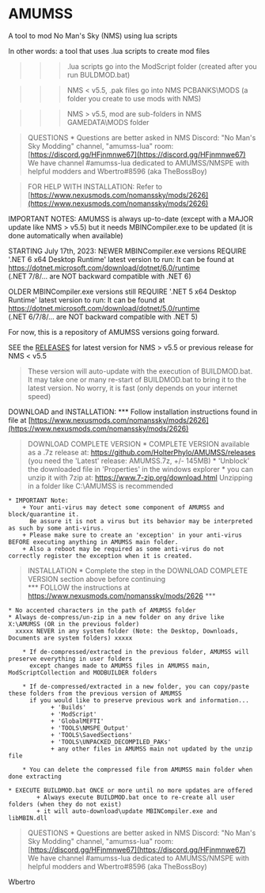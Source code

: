 # AMUMSS
A tool to mod No Man's Sky (NMS) using lua scripts

In other words: a tool that uses .lua scripts to create mod files
>  >> .lua scripts go into the ModScript folder (created after you run BULDMOD.bat)

>  >> NMS < v5.5, .pak files go into NMS PCBANKS\MODS (a folder you create to use mods with NMS)

>  >> NMS > v5.5, mod are sub-folders in NMS GAMEDATA\MODS folder

> QUESTIONS
        * Questions are better asked in NMS Discord: "No Man's Sky Modding" channel, "amumss-lua" room:
                    [https://discord.gg/HFjnmnwe67](https://discord.gg/HFjnmnwe67)                                       
        We have channel #amumss-lua dedicated to AMUMSS/NMSPE with helpful modders and Wbertro#8596 (aka TheBossBoy)

> FOR HELP WITH INSTALLATION:
  Refer to [https://www.nexusmods.com/nomanssky/mods/2626](https://www.nexusmods.com/nomanssky/mods/2626)
  
IMPORTANT NOTES:
  AMUMSS is always up-to-date (except with a MAJOR update like NMS > v5.5) but it needs MBINCompiler.exe to be updated
  (it is done automatically when available)
  
  STARTING July 17th, 2023: NEWER MBINCompiler.exe versions REQUIRE '.NET 6 x64 Desktop Runtime' latest version to run:
  It can be found at https://dotnet.microsoft.com/download/dotnet/6.0/runtime             
  (.NET 7/8/... are NOT backward compatible with .NET 6) 
  
  OLDER MBINCompiler.exe versions still REQUIRE '.NET 5 x64 Desktop Runtime' latest version to run:
  It can be found at https://dotnet.microsoft.com/download/dotnet/5.0/runtime                         
  (.NET 6/7/8/... are NOT backward compatible with .NET 5) 

For now, this is a repository of AMUMSS versions going forward.

SEE the [RELEASES](https://github.com/HolterPhylo/AMUMSS/releases) for latest version for NMS > v5.5
or previous release for NMS < v5.5
> These version will auto-update with the execution of BUILDMOD.bat.
> It may take one or many re-start of BUILDMOD.bat to bring it to the latest version.
  No worry, it is fast (only depends on your internet speed)

DOWNLOAD and INSTALLATION:
	*** Follow installation instructions found in file at [https://www.nexusmods.com/nomanssky/mods/2626](https://www.nexusmods.com/nomanssky/mods/2626)
	
> DOWNLOAD COMPLETE VERSION
    * COMPLETE VERSION available as a .7z release at:
        https://github.com/HolterPhylo/AMUMSS/releases (you need the 'Latest' release: AMUMSS.7z, +/- 145MB)
    * 'Unblock' the downloaded file in 'Properties' in the windows explorer
    * you can unzip it with 7zip at: https://www.7-zip.org/download.html
Unzipping in a folder like C:\AMUMSS is recommended
    
    * IMPORTANT Note:
		+ Your anti-virus may detect some component of AMUMSS and block/quarantine it.
		  Be assure it is not a virus but its behavior may be interpreted as such by some anti-virus.
		+ Please make sure to create an 'exception' in your anti-virus BEFORE executing anything in AMUMSS main folder.
		+ Also a reboot may be required as some anti-virus do not correctly register the exception when it is created.

> INSTALLATION
    * Complete the step in the DOWNLOAD COMPLETE VERSION section above before continuing              
      *** FOLLOW the instructions at https://www.nexusmods.com/nomanssky/mods/2626 ***
    
    * No accented characters in the path of AMUMSS folder
    * Always de-compress/un-zip in a new folder on any drive like X:\AMUMSS (OR in the previous folder)
      xxxxx NEVER in any system folder (Note: the Desktop, Downloads, Documents are system folders) xxxxx

        * If de-compressed/extracted in the previous folder, AMUMSS will preserve everything in user folders
          except changes made to AMUMSS files in AMUMSS main, ModScriptCollection and MODBUILDER folders

        * If de-compressed/extracted in a new folder, you can copy/paste these folders from the previous version of AMUMSS
          if you would like to preserve previous work and information...
                + 'Builds'
                + 'ModScript'
                + 'GlobalMEFTI'
                + 'TOOLS\NMSPE_Output'
                + 'TOOLS\SavedSections'
                + 'TOOLS\UNPACKED_DECOMPILED_PAKs'
                + any other files in AMUMSS main not updated by the unzip file

        * You can delete the compressed file from AMUMSS main folder when done extracting

	* EXECUTE BUILDMOD.bat ONCE or more until no more updates are offered
			+ Always execute BUILDMOD.bat once to re-create all user folders (when they do not exist)
            + it will auto-download\update MBINCompiler.exe and libMBIN.dll

> QUESTIONS
        * Questions are better asked in NMS Discord: "No Man's Sky Modding" channel, "amumss-lua" room:
                    [https://discord.gg/HFjnmnwe67](https://discord.gg/HFjnmnwe67)                                       
        We have channel #amumss-lua dedicated to AMUMSS/NMSPE with helpful modders and Wbertro#8596 (aka TheBossBoy)

Wbertro
